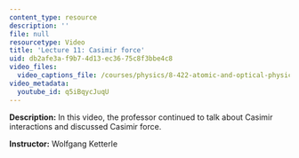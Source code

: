 ```yaml
---
content_type: resource
description: ''
file: null
resourcetype: Video
title: 'Lecture 11: Casimir force'
uid: db2afe3a-f9b7-4d13-ec36-75c8f3bbe4c8
video_files:
  video_captions_file: /courses/physics/8-422-atomic-and-optical-physics-ii-spring-2013/video-lectures/lecture-11-casimir-force/q5iBqycJuqU.vtt
video_metadata:
  youtube_id: q5iBqycJuqU
---
```


**Description:** In this video, the professor continued to talk about Casimir interactions and discussed Casimir force.

**Instructor:** Wolfgang Ketterle